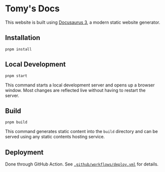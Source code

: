 # Tomy's Docs

This website is built using [Docusaurus 3](https://docusaurus.io/), a modern static website generator.

## Installation

```shell
pnpm install
```

## Local Development

```shell
pnpm start
```

This command starts a local development server and opens up a browser window. Most changes are reflected live without having to restart the server.

## Build

```shell
pnpm build
```

This command generates static content into the `build` directory and can be served using any static contents hosting service.

## Deployment

Done through GitHub Action. See [`.github/workflows/deploy.yml`](.github/workflows/deploy.yml) for details.
